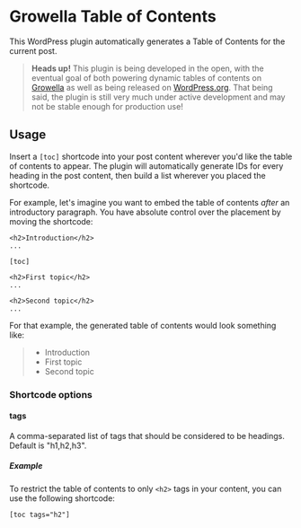 # Growella Table of Contents

This WordPress plugin automatically generates a Table of Contents for the current post.

> **Heads up!** This plugin is being developed in the open, with the eventual goal of both powering dynamic tables of contents on [Growella](https://growella.com) as well as being released on [WordPress.org](https://wordpress.org/plugins). That being said, the plugin is still very much under active development and may not be stable enough for production use!


## Usage

Insert a `[toc]` shortcode into your post content wherever you'd like the table of contents to appear. The plugin will automatically generate IDs for every heading in the post content, then build a list wherever you placed the shortcode.

For example, let's imagine you want to embed the table of contents _after_ an introductory paragraph. You have absolute control over the placement by moving the shortcode:

```
<h2>Introduction</h2>
...

[toc]

<h2>First topic</h2>
...

<h2>Second topic</h2>
...
```

For that example, the generated table of contents would look something like:

> * Introduction
> * First topic
> * Second topic

### Shortcode options

#### tags

A comma-separated list of tags that should be considered to be headings. Default is "h1,h2,h3".

##### Example

To restrict the table of contents to only `<h2>` tags in your content, you can use the following shortcode:

```
[toc tags="h2"]
```